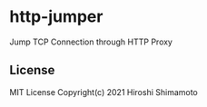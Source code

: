 http-jumper
===========

Jump TCP Connection through HTTP Proxy

License
-------
MIT License Copyright(c) 2021 Hiroshi Shimamoto
